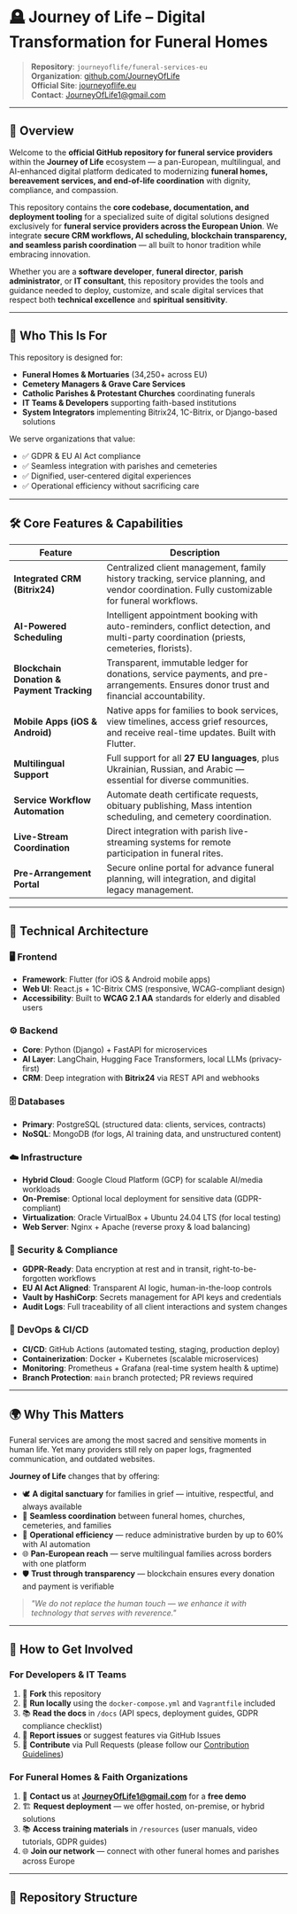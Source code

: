 # 🪦 Journey of Life – Digital Transformation for Funeral Homes

> **Repository**: `journeyoflife/funeral-services-eu`  
> **Organization**: [github.com/JourneyOfLife](https://github.com/JourneyOfLife)  
> **Official Site**: [journeyoflife.eu](https://journeyoflife.eu)  
> **Contact**: JourneyOfLife1@gmail.com

---

## 📌 Overview

Welcome to the **official GitHub repository for funeral service providers** within the **Journey of Life** ecosystem — a pan-European, multilingual, and AI-enhanced digital platform dedicated to modernizing **funeral homes, bereavement services, and end-of-life coordination** with dignity, compliance, and compassion.

This repository contains the **core codebase, documentation, and deployment tooling** for a specialized suite of digital solutions designed exclusively for **funeral service providers across the European Union**. We integrate **secure CRM workflows, AI scheduling, blockchain transparency, and seamless parish coordination** — all built to honor tradition while embracing innovation.

Whether you are a **software developer**, **funeral director**, **parish administrator**, or **IT consultant**, this repository provides the tools and guidance needed to deploy, customize, and scale digital services that respect both **technical excellence** and **spiritual sensitivity**.

---

## 🎯 Who This Is For

This repository is designed for:

- **Funeral Homes & Mortuaries** (34,250+ across EU)
- **Cemetery Managers & Grave Care Services**
- **Catholic Parishes & Protestant Churches** coordinating funerals
- **IT Teams & Developers** supporting faith-based institutions
- **System Integrators** implementing Bitrix24, 1C-Bitrix, or Django-based solutions

We serve organizations that value:
- ✅ GDPR & EU AI Act compliance  
- ✅ Seamless integration with parishes and cemeteries  
- ✅ Dignified, user-centered digital experiences  
- ✅ Operational efficiency without sacrificing care

---

## 🛠️ Core Features & Capabilities

| Feature | Description |
|-------|-------------|
| **Integrated CRM (Bitrix24)** | Centralized client management, family history tracking, service planning, and vendor coordination. Fully customizable for funeral workflows. |
| **AI-Powered Scheduling** | Intelligent appointment booking with auto-reminders, conflict detection, and multi-party coordination (priests, cemeteries, florists). |
| **Blockchain Donation & Payment Tracking** | Transparent, immutable ledger for donations, service payments, and pre-arrangements. Ensures donor trust and financial accountability. |
| **Mobile Apps (iOS & Android)** | Native apps for families to book services, view timelines, access grief resources, and receive real-time updates. Built with Flutter. |
| **Multilingual Support** | Full support for all **27 EU languages**, plus Ukrainian, Russian, and Arabic — essential for diverse communities. |
| **Service Workflow Automation** | Automate death certificate requests, obituary publishing, Mass intention scheduling, and cemetery coordination. |
| **Live-Stream Coordination** | Direct integration with parish live-streaming systems for remote participation in funeral rites. |
| **Pre-Arrangement Portal** | Secure online portal for advance funeral planning, will integration, and digital legacy management. |

---

## 🧱 Technical Architecture

### 🖥️ Frontend
- **Framework**: Flutter (for iOS & Android mobile apps)  
- **Web UI**: React.js + 1C-Bitrix CMS (responsive, WCAG-compliant design)  
- **Accessibility**: Built to **WCAG 2.1 AA** standards for elderly and disabled users  

### ⚙️ Backend
- **Core**: Python (Django) + FastAPI for microservices  
- **AI Layer**: LangChain, Hugging Face Transformers, local LLMs (privacy-first)  
- **CRM**: Deep integration with **Bitrix24** via REST API and webhooks  

### 🗄️ Databases
- **Primary**: PostgreSQL (structured data: clients, services, contracts)  
- **NoSQL**: MongoDB (for logs, AI training data, and unstructured content)  

### ☁️ Infrastructure
- **Hybrid Cloud**: Google Cloud Platform (GCP) for scalable AI/media workloads  
- **On-Premise**: Optional local deployment for sensitive data (GDPR-compliant)  
- **Virtualization**: Oracle VirtualBox + Ubuntu 24.04 LTS (for local testing)  
- **Web Server**: Nginx + Apache (reverse proxy & load balancing)  

### 🔐 Security & Compliance
- **GDPR-Ready**: Data encryption at rest and in transit, right-to-be-forgotten workflows  
- **EU AI Act Aligned**: Transparent AI logic, human-in-the-loop controls  
- **Vault by HashiCorp**: Secrets management for API keys and credentials  
- **Audit Logs**: Full traceability of all client interactions and system changes  

### 🚀 DevOps & CI/CD
- **CI/CD**: GitHub Actions (automated testing, staging, production deploy)  
- **Containerization**: Docker + Kubernetes (scalable microservices)  
- **Monitoring**: Prometheus + Grafana (real-time system health & uptime)  
- **Branch Protection**: `main` branch protected; PR reviews required  

---

## 🌍 Why This Matters

Funeral services are among the most sacred and sensitive moments in human life. Yet many providers still rely on paper logs, fragmented communication, and outdated websites.

**Journey of Life** changes that by offering:

- 🕊️ **A digital sanctuary** for families in grief — intuitive, respectful, and always available  
- 🔄 **Seamless coordination** between funeral homes, churches, cemeteries, and families  
- 💼 **Operational efficiency** — reduce administrative burden by up to 60% with AI automation  
- 🌐 **Pan-European reach** — serve multilingual families across borders with one platform  
- 🛡️ **Trust through transparency** — blockchain ensures every donation and payment is verifiable  

> *"We do not replace the human touch — we enhance it with technology that serves with reverence."*

---

## 🤝 How to Get Involved

### For Developers & IT Teams
1. 🍴 **Fork** this repository
2. 🧪 **Run locally** using the `docker-compose.yml` and `Vagrantfile` included
3. 📚 **Read the docs** in `/docs` (API specs, deployment guides, GDPR compliance checklist)
4. 🐛 **Report issues** or suggest features via GitHub Issues
5. 🤝 **Contribute** via Pull Requests (please follow our [Contribution Guidelines](CONTRIBUTING.md))

### For Funeral Homes & Faith Organizations
1. 📧 **Contact us** at **JourneyOfLife1@gmail.com** for a **free demo**
2. 🏗️ **Request deployment** — we offer hosted, on-premise, or hybrid solutions
3. 📚 **Access training materials** in `/resources` (user manuals, video tutorials, GDPR guides)
4. 🌐 **Join our network** — connect with other funeral homes and parishes across Europe

---

## 📁 Repository Structure
